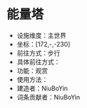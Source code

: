 # 能量塔

* 设施维度：主世界
* 坐标：[172,-,-230]
* 前往方式：步行
* 具体前往方式：
* 功能：观赏
* 使用方法：
* 建造者：NiuBoYin
* 词条贡献者：NiuBoYin
